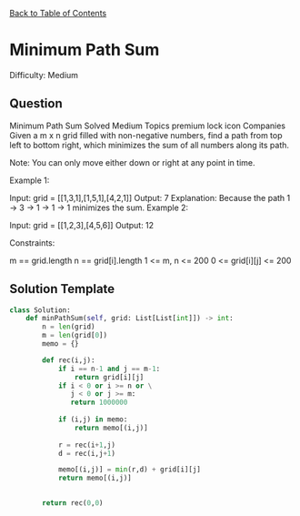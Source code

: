 [Back to Table of Contents](../README.md)

# Minimum Path Sum
Difficulty: Medium

## Question
Minimum Path Sum
Solved
Medium
Topics
premium lock icon
Companies
Given a m x n grid filled with non-negative numbers, find a path from top left to bottom right, which minimizes the sum of all numbers along its path.

Note: You can only move either down or right at any point in time.

 

Example 1:


Input: grid = [[1,3,1],[1,5,1],[4,2,1]]
Output: 7
Explanation: Because the path 1 → 3 → 1 → 1 → 1 minimizes the sum.
Example 2:

Input: grid = [[1,2,3],[4,5,6]]
Output: 12
 

Constraints:

m == grid.length
n == grid[i].length
1 <= m, n <= 200
0 <= grid[i][j] <= 200

## Solution Template
```python
class Solution:
    def minPathSum(self, grid: List[List[int]]) -> int:
        n = len(grid)
        m = len(grid[0])
        memo = {}

        def rec(i,j):
            if i == n-1 and j == m-1:
                return grid[i][j]
            if i < 0 or i >= n or \
               j < 0 or j >= m:
               return 1000000
            
            if (i,j) in memo:
                return memo[(i,j)]
            
            r = rec(i+1,j)
            d = rec(i,j+1)

            memo[(i,j)] = min(r,d) + grid[i][j]
            return memo[(i,j)]
        

        return rec(0,0)
```
